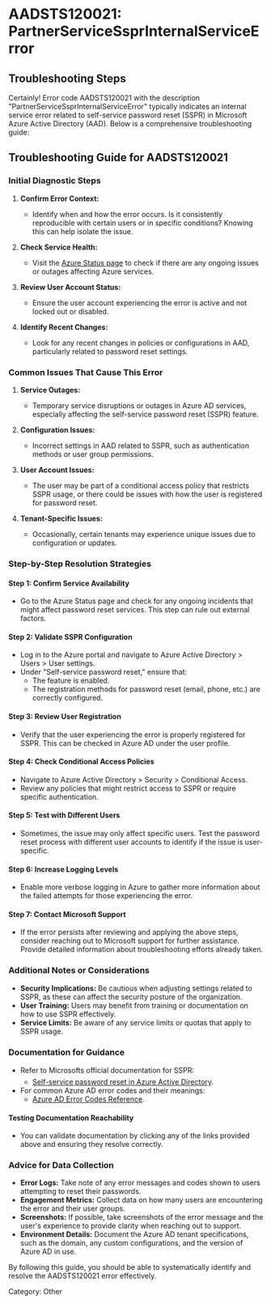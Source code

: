 # AADSTS120021: PartnerServiceSsprInternalServiceError


## Troubleshooting Steps
Certainly! Error code AADSTS120021 with the description "PartnerServiceSsprInternalServiceError" typically indicates an internal service error related to self-service password reset (SSPR) in Microsoft Azure Active Directory (AAD). Below is a comprehensive troubleshooting guide:

## Troubleshooting Guide for AADSTS120021

### Initial Diagnostic Steps

1. **Confirm Error Context:**
   - Identify when and how the error occurs. Is it consistently reproducible with certain users or in specific conditions? Knowing this can help isolate the issue.

2. **Check Service Health:**
   - Visit the [Azure Status page](https://status.azure.com/en-us/status) to check if there are any ongoing issues or outages affecting Azure services.

3. **Review User Account Status:**
   - Ensure the user account experiencing the error is active and not locked out or disabled.

4. **Identify Recent Changes:**
   - Look for any recent changes in policies or configurations in AAD, particularly related to password reset settings.

### Common Issues That Cause This Error

1. **Service Outages:**
   - Temporary service disruptions or outages in Azure AD services, especially affecting the self-service password reset (SSPR) feature.

2. **Configuration Issues:**
   - Incorrect settings in AAD related to SSPR, such as authentication methods or user group permissions.

3. **User Account Issues:**
   - The user may be part of a conditional access policy that restricts SSPR usage, or there could be issues with how the user is registered for password reset.

4. **Tenant-Specific Issues:**
   - Occasionally, certain tenants may experience unique issues due to configuration or updates.

### Step-by-Step Resolution Strategies

#### Step 1: Confirm Service Availability
- Go to the Azure Status page and check for any ongoing incidents that might affect password reset services. This step can rule out external factors.

#### Step 2: Validate SSPR Configuration
- Log in to the Azure portal and navigate to Azure Active Directory > Users > User settings.
- Under "Self-service password reset," ensure that:
  - The feature is enabled.
  - The registration methods for password reset (email, phone, etc.) are correctly configured.

#### Step 3: Review User Registration
- Verify that the user experiencing the error is properly registered for SSPR. This can be checked in Azure AD under the user profile.

#### Step 4: Check Conditional Access Policies
- Navigate to Azure Active Directory > Security > Conditional Access.
- Review any policies that might restrict access to SSPR or require specific authentication.

#### Step 5: Test with Different Users
- Sometimes, the issue may only affect specific users. Test the password reset process with different user accounts to identify if the issue is user-specific.

#### Step 6: Increase Logging Levels
- Enable more verbose logging in Azure to gather more information about the failed attempts for those experiencing the error.

#### Step 7: Contact Microsoft Support
- If the error persists after reviewing and applying the above steps, consider reaching out to Microsoft support for further assistance. Provide detailed information about troubleshooting efforts already taken.

### Additional Notes or Considerations

- **Security Implications:** Be cautious when adjusting settings related to SSPR, as these can affect the security posture of the organization.
- **User Training:** Users may benefit from training or documentation on how to use SSPR effectively.
- **Service Limits:** Be aware of any service limits or quotas that apply to SSPR usage.

### Documentation for Guidance

- Refer to Microsofts official documentation for SSPR: 
  - [Self-service password reset in Azure Active Directory](https://docs.microsoft.com/en-us/azure/active-directory/authentication/howto-authentication-selveservice-password-reset).
- For common Azure AD error codes and their meanings:
  - [Azure AD Error Codes Reference](https://docs.microsoft.com/en-us/azure/active-directory/develop/reference-aadsts-error-codes).

#### Testing Documentation Reachability
- You can validate documentation by clicking any of the links provided above and ensuring they resolve correctly.

### Advice for Data Collection

- **Error Logs:** Take note of any error messages and codes shown to users attempting to reset their passwords.
- **Engagement Metrics:** Collect data on how many users are encountering the error and their user groups.
- **Screenshots:** If possible, take screenshots of the error message and the user's experience to provide clarity when reaching out to support.
- **Environment Details:** Document the Azure AD tenant specifications, such as the domain, any custom configurations, and the version of Azure AD in use.

By following this guide, you should be able to systematically identify and resolve the AADSTS120021 error effectively.

Category: Other